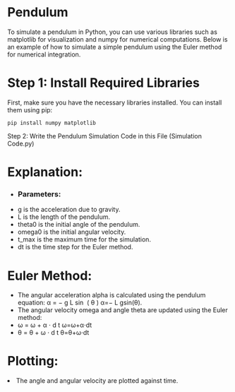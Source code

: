 <h1>Pendulum</h1>
<p>To simulate a pendulum in Python, you can use various libraries such as matplotlib for visualization and numpy for numerical computations. Below is an example of how to simulate a simple pendulum using the Euler method for numerical integration.</p>

<h1>Step 1: Install Required Libraries</h1>
<p>First, make sure you have the necessary libraries installed. You can install them using pip:</p>

```pip install numpy matplotlib```

<span>Step 2: Write the Pendulum Simulation Code in this File (Simulation Code.py)</span>


<h1>Explanation:</h1>

- <h3>Parameters:</h3>

<ul>
  <li>g is the acceleration due to gravity.</li>
  <li>L is the length of the pendulum.</li>
  <li>theta0 is the initial angle of the pendulum.</li>
  <li>omega0 is the initial angular velocity.</li>
  <li>t_max is the maximum time for the simulation.</li>
  <li>dt is the time step for the Euler method.</li>
</ul>

<h1>Euler Method:</h1>

<ul>
  <li>The angular acceleration alpha is calculated using the pendulum equation: 
α
=
−
g
L
sin
⁡
(
θ
)
α=− 
L
g
​
 sin(θ).</li>
  <li>The angular velocity omega and angle theta are updated using the Euler method:</li>
  <li>ω
=
ω
+
α
⋅
d
t
ω=ω+α⋅dt</li>
  <li>θ
=
θ
+
ω
⋅
d
t
θ=θ+ω⋅dt</li>
</ul>

<h1>Plotting:</h1>
<li>The angle and angular velocity are plotted against time.</li>
